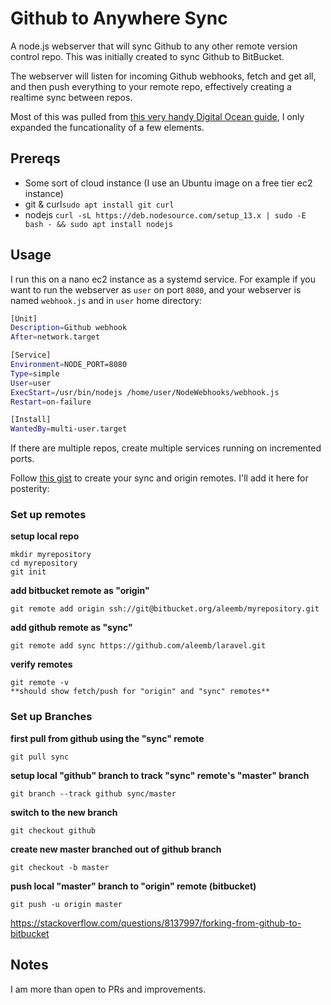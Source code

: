 # Github to Anywhere Sync
A node.js webserver that will sync Github to any other remote version control repo. This was initially created to sync Github to BitBucket.

The webserver will listen for incoming Github webhooks, fetch and get all, and then push everything to your remote repo, effectively creating a realtime sync between repos.

Most of this was pulled from [this very handy Digital Ocean guide](https://www.digitalocean.com/community/tutorials/how-to-use-node-js-and-github-webhooks-to-keep-remote-projects-in-sync), I only expanded the funcationality of a few elements.

## Prereqs
* Some sort of cloud instance (I use an Ubuntu image on a free tier ec2 instance)
* git & curl`sudo apt install git curl`
* nodejs `curl -sL https://deb.nodesource.com/setup_13.x | sudo -E bash - && sudo apt install nodejs`

## Usage
I run this on a nano ec2 instance as a systemd service. For example if you want to run the webserver as `user` on port `8080`, and your webserver is named `webhook.js` and in `user` home directory:

``` bash
[Unit]
Description=Github webhook
After=network.target

[Service]
Environment=NODE_PORT=8080
Type=simple
User=user
ExecStart=/usr/bin/nodejs /home/user/NodeWebhooks/webhook.js
Restart=on-failure

[Install]
WantedBy=multi-user.target
```

If there are multiple repos, create multiple services running on incremented ports.

Follow [this gist](https://gist.github.com/derick-montague/534572db76b30d9d9fd97c10b7aaf61d) to create your sync and origin remotes. I'll add it here for posterity:

### Set up remotes
**setup local repo**
```git
mkdir myrepository
cd myrepository
git init
```

**add  bitbucket remote as "origin"**
```git
git remote add origin ssh://git@bitbucket.org/aleemb/myrepository.git
```
**add github remote as "sync"**
```git
git remote add sync https://github.com/aleemb/laravel.git
```
**verify remotes**
```git
git remote -v
**should show fetch/push for "origin" and "sync" remotes**
```

### Set up Branches
**first pull from github using the "sync" remote**
```git
git pull sync
```

**setup local "github" branch to track "sync" remote's "master" branch**
```git
git branch --track github sync/master
```

**switch to the new branch**
```git
git checkout github
```

**create new master branched out of github branch**
```git
git checkout -b master
```

**push local "master" branch to "origin" remote (bitbucket)**
```git
git push -u origin master
```

https://stackoverflow.com/questions/8137997/forking-from-github-to-bitbucket

## Notes
I am more than open to PRs and improvements.
